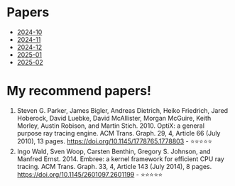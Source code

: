 # Papers
- [2024-10](001_papers/2024-10.md)
- [2024-11](001_papers/2024-11.md)
- [2024-12](001_papers/2024-12.md)
- [2025-01](001_papers/2025-01.md)
- [2025-02](001_papers/2025-02.md)

# My recommend papers!
1. Steven G. Parker, James Bigler, Andreas Dietrich, Heiko Friedrich, Jared Hoberock, David Luebke, David McAllister, Morgan McGuire, Keith Morley, Austin Robison, and Martin Stich. 2010. OptiX: a general purpose ray tracing engine. ACM Trans. Graph. 29, 4, Article 66 (July 2010), 13 pages. https://doi.org/10.1145/1778765.1778803 - ⭐️⭐️⭐️⭐️⭐️
2. Ingo Wald, Sven Woop, Carsten Benthin, Gregory S. Johnson, and Manfred Ernst. 2014. Embree: a kernel framework for efficient CPU ray tracing. ACM Trans. Graph. 33, 4, Article 143 (July 2014), 8 pages. https://doi.org/10.1145/2601097.2601199 - ⭐️⭐️⭐️⭐️⭐️
